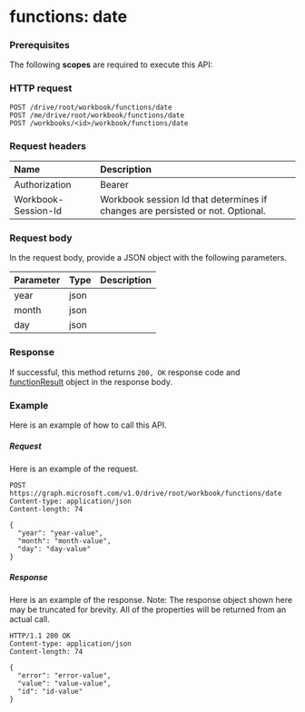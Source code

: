 # functions: date


### Prerequisites
The following **scopes** are required to execute this API: 
### HTTP request
<!-- { "blockType": "ignored" } -->
```http
POST /drive/root/workbook/functions/date
POST /me/drive/root/workbook/functions/date
POST /workbooks/<id>/workbook/functions/date

```
### Request headers
| Name       | Description|
|:---------------|:----------|
| Authorization  | Bearer <code>|
| Workbook-Session-Id  | Workbook session Id that determines if changes are persisted or not. Optional.|

### Request body
In the request body, provide a JSON object with the following parameters.

| Parameter	   | Type	|Description|
|:---------------|:--------|:----------|
|year|json||
|month|json||
|day|json||

### Response
If successful, this method returns `200, OK` response code and [functionResult](../resources/functionresult.md) object in the response body.

### Example
Here is an example of how to call this API.
##### Request
Here is an example of the request.
<!-- {
  "blockType": "request",
  "name": "functions_date"
}-->
```http
POST https://graph.microsoft.com/v1.0/drive/root/workbook/functions/date
Content-type: application/json
Content-length: 74

{
  "year": "year-value",
  "month": "month-value",
  "day": "day-value"
}
```

##### Response
Here is an example of the response. Note: The response object shown here may be truncated for brevity. All of the properties will be returned from an actual call.
<!-- {
  "blockType": "response",
  "truncated": true,
  "@odata.type": "microsoft.graph.functionResult"
} -->
```http
HTTP/1.1 200 OK
Content-type: application/json
Content-length: 74

{
  "error": "error-value",
  "value": "value-value",
  "id": "id-value"
}
```

<!-- uuid: 8fcb5dbc-d5aa-4681-8e31-b001d5168d79
2015-10-25 14:57:30 UTC -->
<!-- {
  "type": "#page.annotation",
  "description": "functions: date",
  "keywords": "",
  "section": "documentation",
  "tocPath": ""
}-->